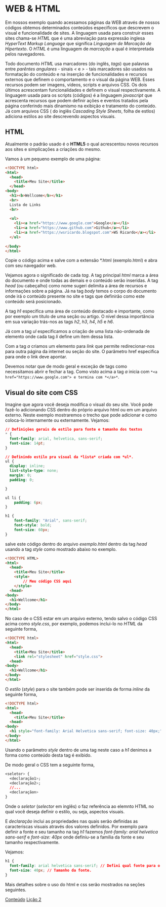 # WEB & HTML

Em nossos exemplo quando acessamos páginas da WEB através de nossos códigos obtemos determinados conteúdos especificos que descrevem o visual e funcionalidade de sites. A linguagem usada para construir esses sites chama-se *HTML* que é uma abreviação para expressão inglesa *HyperText Markup Language* que significa *Linguagem de Marcação de Hipertexto*. O *HTML* é uma linguagem de *marcação* a qual é interpretada pelos navegadores. 

Todo documento *HTML* usa marcadores (do inglês, *tags*) que palavras entre *parêntes angulares* - sinais *<* e *>* - tais marcadores são usados na formatação do conteúdo e na inserção de funcionalidades e recursos externos que definem o comportamento e o visual da página WEB. Esses recursos podem ser imagens, vídeos, scripts e arquivos CSS. Os dois últimos acrescentam funcionalidades e definem o visual respectivamente. A linguagem usada para os scripts (códigos) é a linguagem *javascript* que acrescenta recursos que podem definir ações e eventos tratados pela página conferindo mais dinamismo na exibição e tratamento do conteúdo. Já com arquivos CSS ( do inglês *Cascading Style Sheets*, folha de estlos) adiciona estilos ao site descrevendo aspectos visuais.

## HTML

Atualmente o padrão usado é o **HTML5** o qual acrescentou novos recursos aos sites e simplicações a criações do mesmo.

Vamos à um pequeno exemplo de uma página:

```html
<!DOCTYPE html>
<html>
  <head>
    <title>Meu Site</title>
  </head>
<body>
  <h1><b>Wellcome</b></h1>
  <br>
  Lista de Links
  <br>
  
  <ul>
    <li><a href="https://www.google.com">Google</a></li>
    <li><a href="https://www.github.com">Github</a></li>
    <li><a href="https://wsricardo.blogspot.com">WS Ricardo</a></li>
  </ul>	
 
</body>
</html>
```

Copie o código acima e salve com a extensão *.html (exemplo.html) e abra com seu navegador web.

Vejamos agora o significado de cada *tag*. A tag principal *html* marca a área do documento e onde todas as demais e o conteúdo serão inseridas. A tag *head* (ou cabeçalho) como nome sugeri delimita a área de recursos e informações sobre a página. Já na tag *body* temos o corpo do documento onde irá o conteúdo presente no site e tags que definirão como este conteúdo será posicionado. 

A tag *h1* especifica uma área de conteúdo destacado e importante, como por exemplo um titulo de uma seção ou artigo. O nível dessa importância em sua variação trás-nos as tags *h2*, *h3*, *h4*, *h5* e *h6*.

Já com a tag *ul* especificamos a criação de uma lista não-ordenada de elemento onde cada tag *li* define um item dessa lista.

Com a tag *a* criamos um elemento para *link* que permite redirecionar-nos para outra página da internet ou seção do site. O parâmetro href especifica para onde o link deve apontar.

Devemos notar que de modo geral e exceção de tags como *<br>* necessitamos abrir e fechar a tag. Como visto acima a tag *a* inicia com ```*<a href="https://www.google.com"> e termina com *</a>*```.

## Visual do site com CSS

Imagine que agora você deseja modifica o visual do seu site. Você pode fazê-lo adicionando CSS dentro do próprio arquivo html ou em um arquivo externo. Neste exemplo mostraremos o trecho que pode adicionar e como coloca-lo internamente ou externamente.
Vejamos:

```css
// Definições gerais de estilo para fonte e tamanho dos textos
* {
  font-family: arial, helvetica, sans-serif;
  font-size: 14pt;
}

// Definindo estilo pra visual da *lista* criada com *ul*.
ul {
  display: inline;
  list-style-type: none;
  margin: 0;
  padding: 0;

}

ul li {
	padding: 6px;
}

h1 {
	font-family: "Arial", sans-serif;
	font-style: bold;
	font-size: 60px;
}

```

salve este código dentro do arquivo *exemplo.html* dentro da tag *head* usando a tag *style* como mostrado abaixo no exemplo.

```html
<!DOCTYPE HTML>
<html>
  <head>
    <title>Meu Site</title>
    <style>
        // Meu código CSS aqui
    </style>
  <head>
<body>
  <h1>Wellcome</h1>
</body>
</html>
```

No caso de o CSS estar em um arquivo externo, tendo salvo o código CSS acima como *style.css*, por exemplo, podemos inclui-lo no *HTML* da seguinte forma,

```html
<!DOCTYPE html>
<html>
  <head>
    <title>Meu Site</title>
    <link rel="stylesheet" href="style.css">
  <head>
<body>
  <h1>Wellcome</h1>
</body>
</html>

```

O *estilo* (*style*) para o site também pode ser inserida de forma *inline* da seguinte forma,

```html
<!DOCTYPE html>
<html>
  <head>
    <title>Meu Site</title>
  <head>
<body>
  <h1 style="font-family: Arial Helvetica sans-serif; font-size: 40px;">Wellcome</h1>
</body>
</html>
```

Usando o parâmetro *style* dentro de uma tag neste caso a *h1* denimos a forma como conteúdo desta tag é exibido.

De modo geral o CSS tem a seguinte forma,

```css
<seletor> { 
  <declaração1>; 
  <declaração2>;
  //...
  <declaraçãon>
}
```

Onde o *seletor* (*selector* em inglês) o faz referência ao elemnto HTML no qual você deseja definir o estilo, ou seja, aspectos visuais. 

E *declaração* inclui as propriedades nas quais serão definidas as caracteriscas visuais através dos valores definidos. Por exemplo para definir a fonte e seu tamanho na tag *h1* fazemos *font-family: arial helvetica sans-serif* e *font-size: 40px* onde definiu-se a familia da fonte e seu tamanho respectivamente.

Vejamos:

```css
h1 {
  font-family: arial helvetica sans-serif; // Defini qual fonte para o texto será usada.
  font-size: 40px; // Tamanho da fonte.
}
``` 

Mais detalhes sobre o uso do html e css serão mostrados na seções seguintes.

[Conteúdo](https://wsricardo.github.io/introprog)
[Lição 2](https://wsricardo.github.io/introprog/licao02) 

